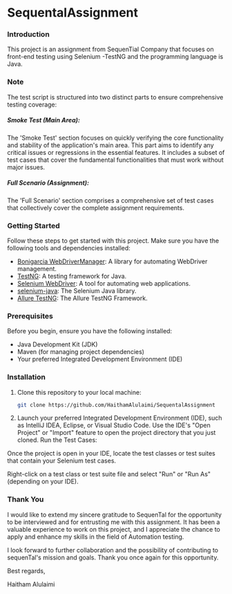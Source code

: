 # SequentalAssignment

### Introduction 
This project is an assignment from SequenTial Company that focuses on front-end testing using Selenium -TestNG and the programming language is Java.

### Note 

 The test script is structured into two distinct parts to ensure comprehensive testing coverage:

##### Smoke Test (Main Area):

The 'Smoke Test' section focuses on quickly verifying the core functionality and stability of the application's main area. This part aims to identify any critical issues or regressions in the essential features.
It includes a subset of test cases that cover the fundamental functionalities that must work without major issues.

##### Full Scenario (Assignment):
The 'Full Scenario' section comprises a comprehensive set of test cases that collectively cover the complete assignment requirements.

### Getting Started
Follow these steps to get started with this project. Make sure you have the following tools and dependencies installed:

- [Bonigarcia WebDriverManager](https://github.com/bonigarcia/webdrivermanager): A library for automating WebDriver management.
- [TestNG](https://testng.org/): A testing framework for Java.
- [Selenium WebDriver](https://www.selenium.dev/documentation/en/webdriver/): A tool for automating web applications.
- [selenium-java](https://www.selenium.dev/downloads/): The Selenium Java library.
- [Allure TestNG](https://mvnrepository.com/artifact/io.qameta.allure/allure-testng): The Allure TestNG Framework.
### Prerequisites

Before you begin, ensure you have the following installed:

- Java Development Kit (JDK)
- Maven (for managing project dependencies)
- Your preferred Integrated Development Environment (IDE)

### Installation

1. Clone this repository to your local machine:

   ```bash
   git clone https://github.com/HaithamAlulaimi/SequentalAssignment

2. Launch your preferred Integrated Development Environment (IDE), such as IntelliJ IDEA, Eclipse, or Visual Studio Code.
Use the IDE's "Open Project" or "Import" feature to open the project directory that you just cloned.
Run the Test Cases:

Once the project is open in your IDE, locate the test classes or test suites that contain your Selenium test cases.

Right-click on a test class or test suite file and select "Run" or "Run As" (depending on your IDE).


### Thank You

I would like to extend my sincere gratitude to SequenTal for the opportunity to be interviewed and for entrusting me with this assignment. It has been a valuable experience to work on this project, and I appreciate the chance to apply and enhance my skills in the field of Automation testing.

I look forward to further collaboration and the possibility of contributing to sequenTal's mission and goals. Thank you once again for this opportunity.

Best regards,

Haitham Alulaimi
